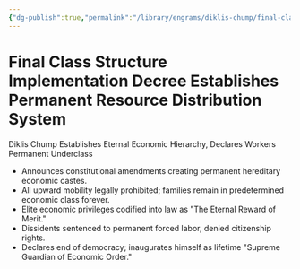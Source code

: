 ```yaml
---
{"dg-publish":true,"permalink":"/library/engrams/diklis-chump/final-class-structure-implementation-decree-establishes-permanent-resource-distribution-system/","tags":["DC/DOGE","DC/AS6"]}
---
```


# Final Class Structure Implementation Decree Establishes Permanent Resource Distribution System
Diklis Chump Establishes Eternal Economic Hierarchy, Declares Workers Permanent Underclass

- Announces constitutional amendments creating permanent hereditary economic castes.
- All upward mobility legally prohibited; families remain in predetermined economic class forever.
- Elite economic privileges codified into law as "The Eternal Reward of Merit."
- Dissidents sentenced to permanent forced labor, denied citizenship rights.
- Declares end of democracy; inaugurates himself as lifetime "Supreme Guardian of Economic Order."
